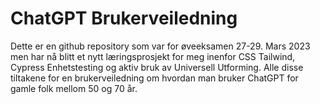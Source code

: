 # ChatGPT Brukerveiledning
Dette er en github repository som var for øveeksamen 27-29. Mars 2023 men har nå blitt et nytt læringsprosjekt for meg inenfor CSS Tailwind, Cypress Enhetstesting og aktiv bruk av Universell Utforming. Alle disse tiltakene for en brukerveiledning om hvordan man bruker ChatGPT for gamle folk mellom 50 og 70 år. 
